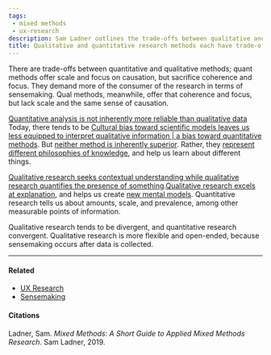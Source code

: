 ```yaml
---
tags:
 - mixed methods
 - ux-research
description: Sam Ladner outlines the trade-offs between qualitative and quantitative research methods.
title: Qualitative and quantitative research methods each have trade-offs
---
```


There are trade-offs between quantitative and qualitative methods; quant methods offer scale and focus on causation, but sacrifice coherence and focus. They demand more of the consumer of the research in terms of sensemaking. Qual methods, meanwhile, offer that coherence and focus, but lack scale and the same sense of causation.

[Quantitative analysis is not inherently more reliable than qualitative data](./Quantitative+analysis+is+not+inherently+more+reliable+than+qualitative+data) Today, there tends to be [Cultural bias toward scientific models leaves us less equipped to interpret qualitative information | a bias toward quantitative methods](./Cultural+bias+toward+scientific+models+leaves+us+less+equipped+to+interpret+qualitative+information). But [neither method is inherently superior](./Quantitative+analysis+is+not+inherently+more+reliable+than+qualitative+data). Rather, they [represent different philosophies of knowledge](./Qualitative+and+quantitative+research+represent+different+philosophies+of+knowledge.), and help us learn about different things.

[Qualitative research seeks contextual understanding while qualitative research quantifies the presence of something](./Qualitative+research+seeks+contextual+understanding+while+qualitative+research+quantifies+the+presence+of+something).[Qualitative research excels at explanation](./Qualitative+research+excels+at+explanation), and helps us create [new mental models](./Qualitative+research+creates+mental+models+about+the+problem+space.). Quantitative research tells us about amounts, scale, and prevalence, among other measurable points of information.

Qualitative research tends to be divergent, and quantitative research convergent. Qualitative research is more flexible and open-ended, because sensemaking occurs after data is collected.

---

#### Related

-   [UX Research](./§+UX+Research)
-   [Sensemaking](./¶+Sensemaking)

#### Citations

Ladner, Sam. _Mixed Methods: A Short Guide to Applied Mixed Methods Research_. Sam Ladner, 2019.
